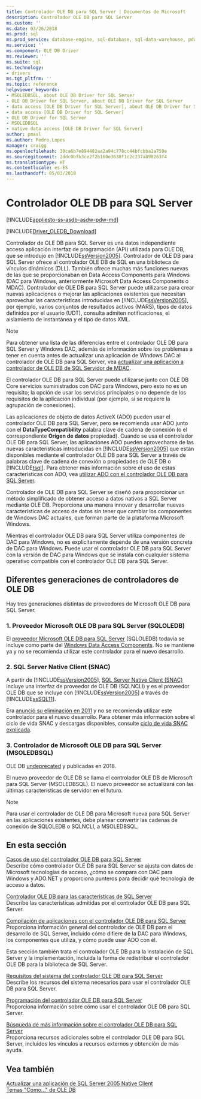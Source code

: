 ```yaml
---
title: Controlador OLE DB para SQL Server | Documentos de Microsoft
description: Controlador OLE DB para SQL Server
ms.custom: ''
ms.date: 03/26/2018
ms.prod: sql
ms.prod_service: database-engine, sql-database, sql-data-warehouse, pdw
ms.service: ''
ms.component: OLE DB Driver
ms.reviewer: ''
ms.suite: sql
ms.technology:
- drivers
ms.tgt_pltfrm: ''
ms.topic: reference
helpviewer_keywords:
- MSOLEDBSQL, about OLE DB Driver for SQL Server
- OLE DB Driver for SQL Server, about OLE DB Driver for SQL Server
- data access [OLE DB Driver for SQL Server], about OLE DB Driver for SQL Server
- data access [OLE DB Driver for SQL Server]
- OLE DB Driver for SQL Server
- MSOLEDBSQL
- native data access [OLE DB Driver for SQL Server]
author: pmasl
ms.author: Pedro.Lopes
manager: craigg
ms.openlocfilehash: 30ca6b7e894482aa2a94c778cc44bfcbba2a759e
ms.sourcegitcommit: 2ddc0bfb3ce2f2b160e3638f1c2c237a898263f4
ms.translationtype: HT
ms.contentlocale: es-ES
ms.lasthandoff: 05/03/2018
---
```

# <a name="ole-db-driver-for-sql-server"></a>Controlador OLE DB para SQL Server
[!INCLUDE[appliesto-ss-asdb-asdw-pdw-md](../../includes/appliesto-ss-asdb-asdw-pdw-md.md)]

[!INCLUDE[Driver_OLEDB_Download](../../includes/driver_oledb_download.md)]

  Controlador de OLE DB para SQL Server es una datos independiente acceso aplicación interfaz de programación (API) utilizada para OLE DB, que se introdujo en [!INCLUDE[ssVersion2005](../../includes/ssversion2005-md.md)]. Controlador de OLE DB para SQL Server ofrece al controlador OLE DB de SQL en una biblioteca de vínculos dinámicos (DLL). También ofrece muchas más funciones nuevas de las que se proporcionaban en Data Access Components para Windows (DAC para Windows, anteriormente Microsoft Data Access Components o MDAC). Controlador de OLE DB para SQL Server puede utilizarse para crear nuevas aplicaciones o mejorar las aplicaciones existentes que necesitan aprovechar las características introducidas en [!INCLUDE[ssVersion2005](../../includes/ssversion2005-md.md)], por ejemplo, varios conjuntos de resultados activos (MARS), tipos de datos definidos por el usuario (UDT), consulta admiten notificaciones, el aislamiento de instantánea y el tipo de datos XML.  
  
> [!NOTE]  
>  Para obtener una lista de las diferencias entre el controlador OLE DB para SQL Server y Windows DAC, además de información sobre los problemas a tener en cuenta antes de actualizar una aplicación de Windows DAC al controlador de OLE DB para SQL Server, vea [actualizar una aplicación a controlador de OLE DB de SQL Servidor de MDAC](../oledb/applications/updating-an-application-to-oledb-driver-for-sql-server-from-mdac.md).  
  
 El controlador OLE DB para SQL Server puede utilizarse junto con OLE DB Core servicios suministrados con DAC para Windows, pero esto no es un requisito; la opción de usar los servicios principales o no depende de los requisitos de la aplicación individual (por ejemplo, si se requiere la agrupación de conexiones).  
  
 Las aplicaciones de objeto de datos ActiveX (ADO) pueden usar el controlador OLE DB para SQL Server, pero se recomienda usar ADO junto con el **DataTypeCompatibility** palabra clave de cadena de conexión (o el correspondiente  **Origen de datos** propiedad). Cuando se usa el controlador OLE DB para SQL Server, las aplicaciones ADO pueden aprovecharse de las nuevas características introducidas en [!INCLUDE[ssVersion2005](../../includes/ssversion2005-md.md)] que están disponibles mediante el controlador OLE DB para SQL Server a través de palabras clave de cadena de conexión o propiedades de OLE DB o [!INCLUDE[tsql](../../includes/tsql-md.md)]. Para obtener más información sobre el uso de estas características con ADO, vea [utilizar ADO con el controlador OLE DB para SQL Server](../oledb/applications/using-ado-with-oledb-driver-for-sql-server.md).  
  
 Controlador de OLE DB para SQL Server se diseñó para proporcionar un método simplificado de obtener acceso a datos nativos a SQL Server mediante OLE DB. Proporciona una manera innovar y desarrollar nuevas características de acceso de datos sin tener que cambiar los componentes de Windows DAC actuales, que forman parte de la plataforma Microsoft Windows.  
  
 Mientras el controlador OLE DB para SQL Server utiliza componentes de DAC para Windows, no es explícitamente depende de una versión concreta de DAC para Windows. Puede usar el controlador OLE DB para SQL Server con la versión de DAC para Windows que se instala con cualquier sistema operativo compatible con el controlador OLE DB para SQL Server.  

 ## <a name="different-generations-of-ole-db-drivers"></a>Diferentes generaciones de controladores de OLE DB

Hay tres generaciones distintas de proveedores de Microsoft OLE DB para SQL Server.

### <a name="1-microsoft-ole-db-provider-for-sql-server-sqloledb"></a>1. Proveedor Microsoft OLE DB para SQL Server (SQLOLEDB)
El [proveedor Microsoft OLE DB para SQL Server](../../ado/guide/appendixes/microsoft-ole-db-provider-for-sql-server.md) (SQLOLEDB) todavía se incluye como parte del [Windows Data Access Components](https://msdn.microsoft.com/en-us/library/ms692897.aspx). No se mantiene ya y no se recomienda utilizar este controlador para el nuevo desarrollo.

### <a name="2-sql-server-native-client-snac"></a>2. SQL Server Native Client (SNAC)
A partir de [!INCLUDE[ssVersion2005](../../includes/ssversion2005-md.md)], [SQL Server Native Client (SNAC)](../../relational-databases/native-client/sql-server-native-client.md) incluye una interfaz de proveedor de OLE DB (SQLNCLI) y es el proveedor OLE DB que se incluye con [!INCLUDE[ssVersion2005](../../includes/ssversion2005-md.md)] a través de [!INCLUDE[ssSQL11](../../includes/sssql11-md.md)].

Era [anunció su eliminación en 2011](https://blogs.msdn.microsoft.com/sqlnativeclient/2011/08/29/microsoft-is-aligning-with-odbc-for-native-relational-data-access/) y no se recomienda utilizar este controlador para el nuevo desarrollo. Para obtener más información sobre el ciclo de vida SNAC y descargas disponibles, consulte [ciclo de vida SNAC explicada](https://blogs.msdn.microsoft.com/sqlreleaseservices/snac-lifecycle-explained/).

### <a name="3-microsoft-ole-db-driver-for-sql-server-msoledbsql"></a>3. Controlador de Microsoft OLE DB para SQL Server (MSOLEDBSQL)
OLE DB [undeprecated](https://blogs.msdn.microsoft.com/sqlnativeclient/2017/10/06/announcing-the-new-release-of-ole-db-driver-for-sql-server/) y publicadas en 2018.

El nuevo proveedor de OLE DB se llama el controlador OLE DB de Microsoft para SQL Server (MSOLEDBSQL). El nuevo proveedor se actualizará con las últimas características de servidor en el futuro.

> [!NOTE]
> Para usar el controlador de OLE DB para Microsoft nueva para SQL Server en las aplicaciones existentes, debe planear convertir las cadenas de conexión de SQLOLEDB o SQLNCLI, a MSOLEDBSQL.
  
## <a name="in-this-section"></a>En esta sección  
[Casos de uso del controlador OLE DB para SQL Server](../oledb/when-to-use-oledb-driver-for-sql-server.md)  
 Describe cómo controlador OLE DB para SQL Server se ajusta con datos de Microsoft tecnologías de acceso, ¿cómo se compara con DAC para Windows y ADO.NET y proporciona punteros para decidir qué tecnología de acceso a datos.  
  
 [Controlador OLE DB para las características de SQL Server](../oledb/features/oledb-driver-for-sql-server-features.md )  
 Describe las características admitidas por el controlador OLE DB para SQL Server.  
  
 [Compilación de aplicaciones con el controlador OLE DB para SQL Server](../oledb/applications/building-applications-with-oledb-driver-for-sql-server.md)  
 Proporciona información general del controlador de OLE DB para el desarrollo de SQL Server, incluido cómo difiere de la DAC para Windows, los componentes que utiliza, y cómo puede usar ADO con él.  
  
 Esta sección también trata el controlador OLE DB para la instalación de SQL Server y la implementación, incluida la forma de redistribuir el controlador OLE DB para la biblioteca de SQL Server.  
  
 [Requisitos del sistema del controlador OLE DB para SQL Server](../oledb/system-requirements-for-oledb-driver-for-sql-server.md)  
 Describe los recursos del sistema necesarios para usar el controlador OLE DB para SQL Server.  
  
 [Programación del controlador OLE DB para SQL Server](../oledb/ole-db/oledb-driver-for-sql-server-programming.md)  
 Proporciona información sobre cómo usar el controlador OLE DB para SQL Server.  
  
 [Búsqueda de más información sobre el controlador OLE DB para SQL Server](../oledb/finding-more-oledb-driver-for-sql-server-information.md)  
 Proporciona recursos adicionales sobre el controlador OLE DB para SQL Server, incluidos los vínculos a recursos externos y obtención de más ayuda.  
  
  
## <a name="see-also"></a>Vea también  
 [Actualizar una aplicación de SQL Server 2005 Native Client](../oledb/applications/updating-an-application-from-sql-server-2005-native-client.md)    
 [Temas "Cómo..." de OLE DB](../oledb/ole-db-how-to/ole-db-how-to-topics.md)  
  
  
